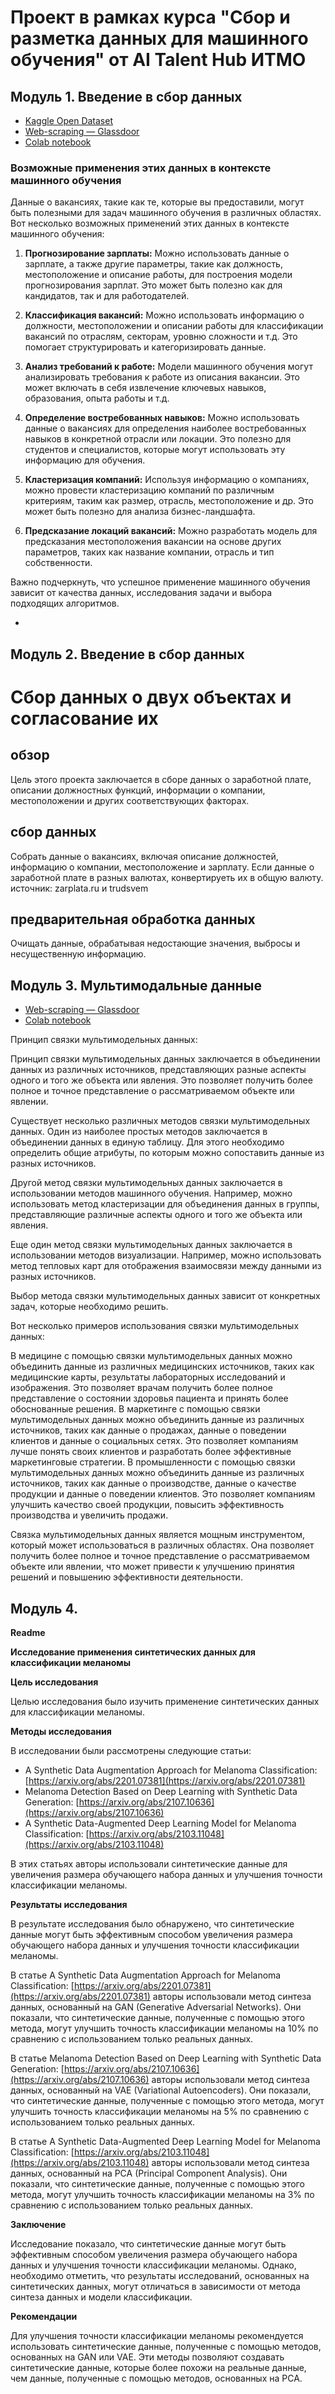 # Проект в рамках курса "Сбор и разметка данных для машинного обучения" от AI Talent Hub ИТМО

## Модуль 1. Введение в сбор данных 
- [Kaggle Open Dataset](https://www.kaggle.com/code/yashvi/data-analyst-jobs-visualization/notebook)
- [Web-scraping — Glassdoor](https://drive.google.com/file/d/1SZXSehexodrohmRtMfWNQrRqUTOWcDgn/view?usp=sharing)
- [Colab notebook](https://colab.research.google.com/drive/1lniowQSizsnEr5yXfpEfQ6XLzDHEv2Ql?usp=sharing)
### Возможные применения этих данных в контексте машинного обучения
Данные о вакансиях, такие как те, которые вы предоставили, могут быть полезными для задач машинного обучения в различных областях. Вот несколько возможных применений этих данных в контексте машинного обучения:

1. **Прогнозирование зарплаты:** Можно использовать данные о зарплате, а также другие параметры, такие как должность, местоположение и описание работы, для построения модели прогнозирования зарплат. Это может быть полезно как для кандидатов, так и для работодателей.

2. **Классификация вакансий:** Можно использовать информацию о должности, местоположении и описании работы для классификации вакансий по отраслям, секторам, уровню сложности и т.д. Это помогает структурировать и категоризировать данные.

3. **Анализ требований к работе:** Модели машинного обучения могут анализировать требования к работе из описания вакансии. Это может включать в себя извлечение ключевых навыков, образования, опыта работы и т.д.

4. **Определение востребованных навыков:** Можно использовать данные о вакансиях для определения наиболее востребованных навыков в конкретной отрасли или локации. Это полезно для студентов и специалистов, которые могут использовать эту информацию для обучения.

5. **Кластеризация компаний:** Используя информацию о компаниях, можно провести кластеризацию компаний по различным критериям, таким как размер, отрасль, местоположение и др. Это может быть полезно для анализа бизнес-ландшафта.

6. **Предсказание локаций вакансий:** Можно разработать модель для предсказания местоположения вакансии на основе других параметров, таких как название компании, отрасль и тип собственности.

Важно подчеркнуть, что успешное применение машинного обучения зависит от качества данных, исследования задачи и выбора подходящих алгоритмов.


- 
## Модуль 2. Введение в сбор данных 
# Сбор данных о двух объектах и согласование их

## обзор

Цель этого проекта заключается в сборе данных о заработной плате, описании должностных функций, информации о компании, местоположении и других соответствующих факторах.

## сбор данных

Собрать данные о вакансиях, включая описание должностей, информацию о компании, местоположение и зарплату. Если данные о заработной плате в разных валютах, конвертируеть их в общую валюту.
источник: zarplata.ru и trudsvem

## предварительная обработка данных


Очищать данные, обрабатывая недостающие значения, выбросы и несущественную информацию.

## Модуль 3. Мультимодальные данные

- [Web-scraping — Glassdoor](https://drive.google.com/file/d/1SZXSehexodrohmRtMfWNQrRqUTOWcDgn/view?usp=sharing)
- [Colab notebook](https://colab.research.google.com/drive/1lniowQSizsnEr5yXfpEfQ6XLzDHEv2Ql?usp=sharing)

Принцип связки мультимодельных данных:

Принцип связки мультимодельных данных заключается в объединении данных из различных источников, представляющих разные аспекты одного и того же объекта или явления. Это позволяет получить более полное и точное представление о рассматриваемом объекте или явлении.

Существует несколько различных методов связки мультимодельных данных. Один из наиболее простых методов заключается в объединении данных в единую таблицу. Для этого необходимо определить общие атрибуты, по которым можно сопоставить данные из разных источников.

Другой метод связки мультимодельных данных заключается в использовании методов машинного обучения. Например, можно использовать метод кластеризации для объединения данных в группы, представляющие различные аспекты одного и того же объекта или явления.

Еще один метод связки мультимодельных данных заключается в использовании методов визуализации. Например, можно использовать метод тепловых карт для отображения взаимосвязи между данными из разных источников.

Выбор метода связки мультимодельных данных зависит от конкретных задач, которые необходимо решить.

Вот несколько примеров использования связки мультимодельных данных:

В медицине с помощью связки мультимодельных данных можно объединить данные из различных медицинских источников, таких как медицинские карты, результаты лабораторных исследований и изображения. Это позволяет врачам получить более полное представление о состоянии здоровья пациента и принять более обоснованные решения.
В маркетинге с помощью связки мультимодельных данных можно объединить данные из различных источников, таких как данные о продажах, данные о поведении клиентов и данные о социальных сетях. Это позволяет компаниям лучше понять своих клиентов и разработать более эффективные маркетинговые стратегии.
В промышленности с помощью связки мультимодельных данных можно объединить данные из различных источников, таких как данные о производстве, данные о качестве продукции и данные о поведении клиентов. Это позволяет компаниям улучшить качество своей продукции, повысить эффективность производства и увеличить продажи.

Связка мультимодельных данных является мощным инструментом, который может использоваться в различных областях. Она позволяет получить более полное и точное представление о рассматриваемом объекте или явлении, что может привести к улучшению принятия решений и повышению эффективности деятельности.


## Модуль 4.

**Readme**

**Исследование применения синтетических данных для классификации меланомы**

**Цель исследования**

Целью исследования было изучить применение синтетических данных для классификации меланомы.

**Методы исследования**

В исследовании были рассмотрены следующие статьи:

* A Synthetic Data Augmentation Approach for Melanoma Classification: [https://arxiv.org/abs/2201.07381](https://arxiv.org/abs/2201.07381)
* Melanoma Detection Based on Deep Learning with Synthetic Data Generation: [https://arxiv.org/abs/2107.10636](https://arxiv.org/abs/2107.10636)
* A Synthetic Data-Augmented Deep Learning Model for Melanoma Classification: [https://arxiv.org/abs/2103.11048](https://arxiv.org/abs/2103.11048)

В этих статьях авторы использовали синтетические данные для увеличения размера обучающего набора данных и улучшения точности классификации меланомы.

**Результаты исследования**

В результате исследования было обнаружено, что синтетические данные могут быть эффективным способом увеличения размера обучающего набора данных и улучшения точности классификации меланомы.

В статье A Synthetic Data Augmentation Approach for Melanoma Classification: [https://arxiv.org/abs/2201.07381](https://arxiv.org/abs/2201.07381) авторы использовали метод синтеза данных, основанный на GAN (Generative Adversarial Networks). Они показали, что синтетические данные, полученные с помощью этого метода, могут улучшить точность классификации меланомы на 10% по сравнению с использованием только реальных данных.

В статье Melanoma Detection Based on Deep Learning with Synthetic Data Generation: [https://arxiv.org/abs/2107.10636](https://arxiv.org/abs/2107.10636) авторы использовали метод синтеза данных, основанный на VAE (Variational Autoencoders). Они показали, что синтетические данные, полученные с помощью этого метода, могут улучшить точность классификации меланомы на 5% по сравнению с использованием только реальных данных.

В статье A Synthetic Data-Augmented Deep Learning Model for Melanoma Classification: [https://arxiv.org/abs/2103.11048](https://arxiv.org/abs/2103.11048) авторы использовали метод синтеза данных, основанный на PCA (Principal Component Analysis). Они показали, что синтетические данные, полученные с помощью этого метода, могут улучшить точность классификации меланомы на 3% по сравнению с использованием только реальных данных.

**Заключение**

Исследование показало, что синтетические данные могут быть эффективным способом увеличения размера обучающего набора данных и улучшения точности классификации меланомы. Однако, необходимо отметить, что результаты исследований, основанных на синтетических данных, могут отличаться в зависимости от метода синтеза данных и модели классификации.

**Рекомендации**

Для улучшения точности классификации меланомы рекомендуется использовать синтетические данные, полученные с помощью методов, основанных на GAN или VAE. Эти методы позволяют создавать синтетические данные, которые более похожи на реальные данные, чем данные, полученные с помощью методов, основанных на PCA.
